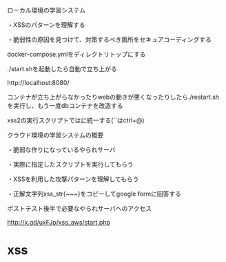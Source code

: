 ローカル環境の学習システム

・XSSのパターンを理解する

・脆弱性の原因を見つけて、対策するべき箇所をセキュアコーディングする


docker-compose.ymlをディレクトリトップにする

./start.shを起動したら自動で立ち上がる


http://localhost:8080/

コンテナが立ち上がらなかったりwebの動きが悪くなったりしたら./restart.shを実行し、もう一度dbコンテナを改造する

xss2の実行スクリプトでは<script>alert(`***`)</script>に統一する(``はctrl+@)


クラウド環境の学習システムの概要

・脆弱な作りになっているやられサーバ

・実際に指定したスクリプトを実行してもらう

・XSSを利用した攻撃パターンを理解してもらう

・正解文字列xss_str{~~~}をコピーしてgoogle formに回答する


ポストテスト後半で必要なやられサーバへのアクセス

http://x.gd/uxFJp/xss_aws/start.php


# xss

